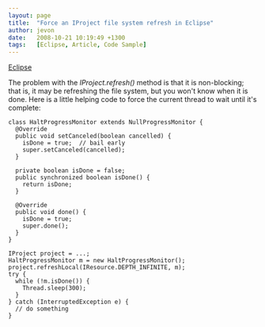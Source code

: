 ```yaml
---
layout: page
title:  "Force an IProject file system refresh in Eclipse"
author: jevon
date:   2008-10-21 10:19:49 +1300
tags:   [Eclipse, Article, Code Sample]
---
```


[Eclipse](Eclipse.md)

The problem with the _IProject.refresh()_ method is that it is non-blocking; that is, it may be refreshing the file system, but you won't know when it is done. Here is a little helping code to force the current thread to wait until it's complete:

```
class HaltProgressMonitor extends NullProgressMonitor {
  @Override
  public void setCanceled(boolean cancelled) {
    isDone = true;  // bail early
    super.setCanceled(cancelled);
  }

  private boolean isDone = false;
  public synchronized boolean isDone() {
    return isDone;
  }

  @Override
  public void done() {
    isDone = true;
    super.done();
  }
}

IProject project = ...;
HaltProgressMonitor m = new HaltProgressMonitor();
project.refreshLocal(IResource.DEPTH_INFINITE, m);
try {
  while (!m.isDone()) {
    Thread.sleep(300);
  }
} catch (InterruptedException e) {
  // do something
}
```
